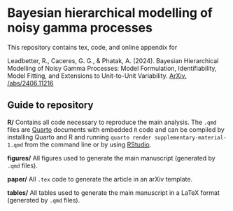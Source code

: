 # Bayesian hierarchical modelling of noisy gamma processes

This repository contains tex, code, and online appendix for

Leadbetter, R., Caceres, G. G., & Phatak, A. (2024). Bayesian Hierarchical Modelling of Noisy Gamma Processes: Model Formulation, Identifiability, Model Fitting, and Extensions to Unit-to-Unit Variability. [ArXiv. /abs/2406.11216](https://arxiv.org/abs/2406.11216)

## Guide to repository

**R/** Contains all code necessary to reproduce the main analysis. The `.qmd` files are [Quarto](https://quarto.org/) documents with embedded `R` code and can be compiled by installing Quarto and R and running `quarto render supplementary-material-1.qmd` from the command line or by using [RStudio](https://quarto.org/docs/get-started/hello/rstudio.html).

**figures/** All figures used to generate the main manuscript (generated by `.qmd` files).

**paper/** All `.tex` code to generate the article in an arXiv template.

**tables/** All tables used to generate the main manuscript in a LaTeX format (generated by `.qmd` files).